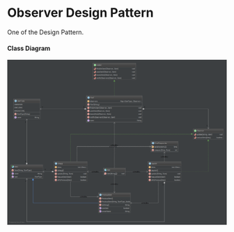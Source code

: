 Observer Design Pattern
=====================
One of the Design Pattern.

#### Class Diagram ####
![Alt text](observer-class-diag.png?raw=true "Observer Pattern")
